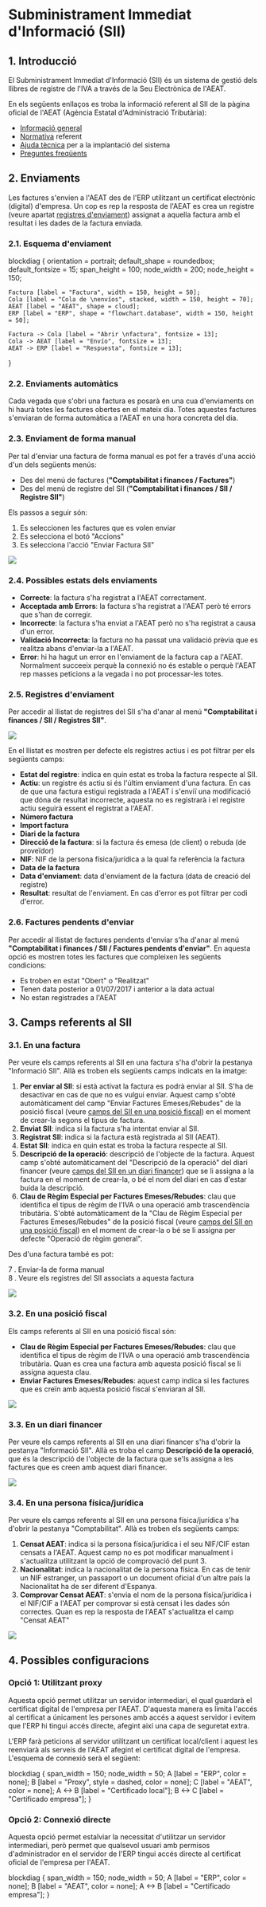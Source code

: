 # Subministrament Immediat d'Informació (SII)

## 1. Introducció

El Subministrament Immediat d'Informació (SII) és un sistema de gestió dels llibres
de registre de l'IVA a través de la Seu Electrònica de l'AEAT.

En els següents enllaços es troba la informació referent al SII de la
pàgina oficial de l'AEAT (Agència Estatal d'Administració Tributària):

- [Informació general](http://www.agenciatributaria.es/AEAT.internet/G417/informacion.shtml)
- [Normativa](http://www.agenciatributaria.es/AEAT.internet/Inicio/Ayuda/Modelos__Procedimientos_y_Servicios/Ayuda_P_G417____IVA__Llevanza_de_libros_registro__SII_/Informacion_general/Nuevo_sistema_de_gestion_del_IVA_basado_en_el_Suministro_Inmediato_de_Informacion.shtml) referent
- [Ajuda tècnica](http://www.agenciatributaria.es/AEAT.internet/G417/tecnica.shtml) per a la implantació del sistema
- [Preguntes freqüents](http://www.agenciatributaria.es/AEAT.internet/Inicio/Ayuda/Modelos__Procedimientos_y_Servicios/Ayuda_P_G417____IVA__Llevanza_de_libros_registro__SII_/Informacion_general/Preguntas_frecuentes/Preguntas_frecuentes.shtml)


## 2. Enviaments

Les factures s'envien a l'AEAT des de l'ERP utilitzant un certificat electrònic
(digital) d'empresa. Un cop es rep la resposta de l'AEAT es crea un registre
(veure apartat [registres d'enviament](#25-registres-denviament)) assignat a
aquella factura amb el resultat i les dades de la factura enviada.

### 2.1. Esquema d'enviament

blockdiag {
    orientation = portrait;
    default_shape = roundedbox;
    default_fontsize = 15;
    span_height = 100;
    node_width = 200;
    node_height = 150;

    Factura [label = "Factura", width = 150, height = 50];
    Cola [label = "Cola de \nenvíos", stacked, width = 150, height = 70];
    AEAT [label = "AEAT", shape = cloud];
    ERP [label = "ERP", shape = "flowchart.database", width = 150, height = 50];

    Factura -> Cola [label = "Abrir \nfactura", fontsize = 13];
    Cola -> AEAT [label = "Envío", fontsize = 13];
    AEAT -> ERP [label = "Respuesta", fontsize = 13];
}

### 2.2. Enviaments automàtics

Cada vegada que s'obri una factura es posarà en una cua d'enviaments on hi haurà
totes les factures obertes en el mateix dia. Totes aquestes factures s'enviaran
de forma automàtica a l'AEAT en una hora concreta del dia.

### 2.3. Enviament de forma manual

Per tal d'enviar una factura de forma manual es pot fer a través d'una acció d'un
dels següents menús:

- Des del menú de factures (**"Comptabilitat i finances / Factures"**)
- Des del menú de registre del SII (**"Comptabilitat i finances / SII / Registre SII"**)

Els passos a seguir són:

1. Es seleccionen les factures que es volen enviar
2. Es selecciona el botó "Accions"
3. Es selecciona l'acció "Enviar Factura SII"

![](../_static/aeat/enviar_factura_desde_facturas.png)

### 2.4. Possibles estats dels enviaments

- **Correcte**: la factura s'ha registrat a l'AEAT correctament.
- **Acceptada amb Errors**: la factura s'ha registrat a l'AEAT però té errors que
s'han de corregir.
- **Incorrecte**: la factura s'ha enviat a l'AEAT però no s'ha registrat a causa
d'un error.
- **Validació Incorrecta**: la factura no ha passat una validació prèvia que es realitza
abans d'enviar-la a l'AEAT.
- **Error**: hi ha hagut un error en l'enviament de la factura cap a l'AEAT. Normalment
succeeix perquè la connexió no és estable o perquè l'AEAT rep masses peticions a
la vegada i no pot processar-les totes.

### 2.5. Registres d'enviament

Per accedir al llistat de registres del SII s'ha d'anar al menú
**"Comptabilitat i finances / SII / Registres SII"**.

![](../_static/aeat/menu_sii.png)

En el llistat es mostren per defecte els registres actius i es pot filtrar per
els següents camps:

- **Estat del registre**: indica en quin estat es troba la factura respecte al SII.
- **Actiu**: un registre és actiu si és l'últim enviament d'una factura. En cas
    de que una factura estigui registrada a l'AEAT i s'enviï una modificació que
    dóna de resultat incorrecte, aquesta no es registrarà i el registre actiu
    seguirà essent el registrat a l'AEAT.
- **Número factura**
- **Import factura**
- **Diari de la factura**
- **Direcció de la factura**: si la factura és emesa (de client) o rebuda (de
    proveïdor)
- **NIF**: NIF de la persona física/jurídica a la qual fa referència la factura
- **Data de la factura**
- **Data d'enviament**: data d'enviament de la factura (data de creació del registre)
- **Resultat**: resultat de l'enviament. En cas d'error es pot filtrar per codi
    d'error.

### 2.6. Factures pendents d'enviar

Per accedir al llistat de factures pendents d'enviar s'ha d'anar al menú
**"Comptabilitat i finances / SII / Factures pendents d'enviar"**. En aquesta
opció es mostren totes les factures que compleixen les següents condicions:

- Es troben en estat "Obert" o "Realitzat"
- Tenen data posterior a 01/07/2017 i anterior a la data actual
- No estan registrades a l'AEAT

## 3. Camps referents al SII

### 3.1. En una factura

Per veure els camps referents al SII en una factura s'ha d'obrir la pestanya
"Informació SII". Allà es troben els següents camps indicats en la imatge:

1. **Per enviar al SII**: si està activat la factura es podrà enviar al SII. S'ha
    de desactivar en cas de que no es vulgui enviar. Aquest camp s'obté automàticament
    del camp "Enviar Factures Emeses/Rebudes" de la posició fiscal
    (veure [camps del SII en una posició fiscal](#32-en-una-posicio-fiscal))
    en el moment de crear-la segons el tipus de factura.
2. **Enviat SII**: indica si la factura s'ha intentat enviar al SII.
3. **Registrat SII**: indica si la factura està registrada al SII (AEAT).
4. **Estat SII**: indica en quin estat es troba la factura respecte al SII.
5. **Descripció de la operació**: descripció de l'objecte de la factura. Aquest
    camp s'obté automàticament del "Descripció de la operació" del diari financer
    (veure [camps del SII en un diari financer](#33-en-un-diari-financer)) que se
    li assigna a la factura en el moment de crear-la, o bé el nom del diari en cas
    d'estar buida la descripció.
6. **Clau de Règim Especial per Factures Emeses/Rebudes**: clau que identifica
    el tipus de règim de l'IVA o una operació amb trascendència tributària. S'obté
    automàticament de la "Clau de Règim Especial per Factures Emeses/Rebudes" de la
    posició fiscal (veure [camps del SII en una posició fiscal](#32-en-una-posicio-fiscal))
    en el moment de crear-la o bé se li assigna per defecte "Operació de règim general".

Des d'una factura també es pot:

7 . Enviar-la de forma manual    
8 . Veure els registres del SII associats a aquesta factura

![](../_static/aeat/campos_sii_factura.png)

### 3.2. En una posició fiscal

Els camps referents al SII en una posició fiscal són:

- **Clau de Règim Especial per Factures Emeses/Rebudes**: clau que identifica
el tipus de règim de l'IVA o una operació amb trascendència tributària. Quan es
crea una factura amb aquesta posició fiscal se li assigna aquesta clau.
- **Enviar Factures Emeses/Rebudes**: aquest camp indica si les factures que es
creïn amb aquesta posició fiscal s'enviaran al SII.

![](../_static/aeat/campos_sii_posicion_fiscal.png)

### 3.3. En un diari financer

Per veure els camps referents al SII en una diari financer s'ha d'obrir la pestanya
"Informació SII".
Allà es troba el camp **Descripció de la operació**, que és la descripció de
l'objecte de la factura que se'ls assigna a les factures que es creen amb aquest
diari financer.

![](../_static/aeat/campos_sii_diario_financiero.png)

### 3.4. En una persona física/jurídica

Per veure els camps referents al SII en una persona física/jurídica s'ha d'obrir
la pestanya "Comptabilitat". Allà es troben els següents camps:

1. **Censat AEAT**: indica si la persona física/jurídica i el seu NIF/CIF estan
censats a l'AEAT. Aquest camp no es pot modificar manualment i s'actualitza
utilitzant la opció de comprovació del punt 3.
2. **Nacionalitat**: indica la nacionalitat de la persona física. En cas de tenir
un NIF estranger, un passaport o un document oficial d'un altre país la Nacionalitat
ha de ser diferent d'Espanya.
3. **Comprovar Censat AEAT**: s'envia el nom de la persona física/jurídica i el
NIF/CIF a l'AEAT per comprovar si està censat i les dades són correctes. Quan es
rep la resposta de l'AEAT s'actualitza el camp "Censat AEAT"

![](../_static/aeat/campos_sii_partner.png)


## 4. Possibles configuracions

### Opció 1: Utilitzant proxy

Aquesta opció permet utilitzar un servidor intermediari, el qual guardarà el
certificat digital de l'empresa per l'AEAT. D'aquesta manera es limita
l'accés al certificat a únicament les persones amb accés a aquest servidor i
evitem que l'ERP hi tingui accés directe, afegint així una capa de seguretat extra.

L'ERP farà peticions al servidor utilitzant un certificat local/client i aquest
les reenviarà als serveis de l'AEAT afegint el certificat digital de l'empresa.
L'esquema de connexió serà el següent:

blockdiag {
    span_width = 150;
    node_width = 50;
    A [label = "ERP", color = none];
    B [label = "Proxy", style = dashed, color = none];
    C [label = "AEAT", color = none];
    A <-> B [label = "Certificado local"];
    B <-> C [label = "Certificado empresa"];
}

### Opció 2: Connexió directe

Aquesta opció permet estalviar la necessitat d'utilitzar un servidor intermediari,
però permet que qualsevol usuari amb permisos d'administrador en el servidor de
l'ERP tingui accés directe al certificat oficial de l'empresa per l'AEAT.

blockdiag {
    span_width = 150;
    node_width = 50;
    A [label = "ERP", color = none];
    B [label = "AEAT", color = none];
    A <-> B [label = "Certificado empresa"];
}
